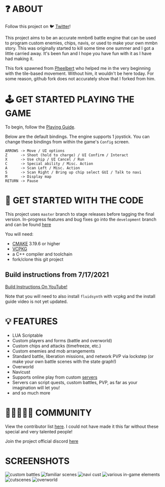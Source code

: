 # ❓ ABOUT
Follow this project on :bird: [Twitter](https://twitter.com/OpenNetBattle)!

This project aims to be an accurate mmbn6 battle engine that can be used to program custom enemies, chips, navis, or used to make your own mmbn story.
This was originally started to kill some time one summer and I got a little carried away. It's been fun and I hope you have fun with it as I have had making it.

This fork spawned from [Pheelbert](https://github.com/Pheelbert/battlenetwork) who helped me in the very beginning with the tile-based movement. Without him, it wouldn't be here today. For some reason, github fork does not accurately show that I forked from him.

# 🕹️ GET STARTED PLAYING THE GAME

To begin, follow the [Playing Guide](https://github.com/TheMaverickProgrammer/OpenNetBattle/wiki/Playing-Guide).

Below are the default bindings. The engine supports 1 joystick. You can change these bindings from within the game's `Config` screen.

```
ARROWS -> Move / UI options
Z      -> Shoot (hold to charge) / UI Confirm / Interact
X      -> Use chip / UI Cancel / Run
C      -> Special ability / Misc. Action
A      -> Scan Left / Misc. Action
S      -> Scan Right / Bring up chip select GUI / Talk to navi
M      -> Display map
RETURN -> Pause
```

# 🧩 GET STARTED WITH THE CODE
This project uses `master` branch to stage releases  before tagging the final version.
In-progress features and bug fixes go into the `development` branch and can be found [here](https://github.com/TheMaverickProgrammer/OpenNetBattle/tree/development)

You will need:
* [CMAKE](https://cmake.org/download/) 3.19.6 or higher
* [VCPKG](https://vcpkg.io/en/index.html) 
* a C++ compiler and toolchain
* fork/clone this git project

## Build instructions from 7/17/2021
[Build Instructions On YouTube!](https://www.youtube.com/watch?v=5T_kS7DYbvw)

Note that you will need to also install `fluidsynth` with vcpkg and the install guide video is not yet updated.

# 💡 FEATURES
- LUA Scriptable
- Custom players and forms (battle and overworld)
- Custom chips and attacks (timefreeze, etc.)
- Custom enemies and mob arrangements
- Standard battle, liberation missions, and network PVP via lockstep (or make your own battle scenes with the state graph!)
- Overworld
- Navicust
- Supports online play from custom [servers](https://github.com/ArthurCose/Scriptable-OpenNetBattle-Server)
- Servers can script quests, custom battles, PVP, as far as your imagination will let you!
- and so much more

# 🧑🏼‍🤝‍🧑🏼 COMMUNITY 
View the contributor list [here](https://github.com/TheMaverickProgrammer/OpenNetBattle/wiki/Contributing#contributor-list). I could not have made it this far without these special and very talented people!

Join the project official discord [here](https://discord.gg/yAK9MG2)

# SCREENSHOTS
![custom battles](https://m.gjcdn.net/game-screenshot/500/10458364-ll-kgyns54e-v4.webp)
![familiar scenes](https://m.gjcdn.net/game-screenshot/500/10458393-ll-bi6s4dvq-v4.webp)
![navi cust](https://m.gjcdn.net/game-screenshot/500/10459243-ll-adgbvz3h-v4.webp)
![various in-game elements](https://m.gjcdn.net/game-screenshot/500/10459247-ll-btxdhs6y-v4.webp)
![cutscenes](https://m.gjcdn.net/game-screenshot/500/10458367-ll-dch5cyts-v4.webp)
![overworld](https://m.gjcdn.net/game-screenshot/500/10458389-ll-cpxhv9rr-v4.webp)
